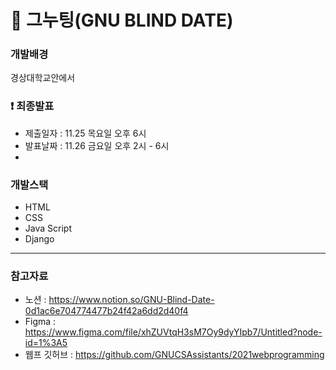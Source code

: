 # 💑 그누팅(GNU BLIND DATE)

### 개발배경
경상대학교안에서 

### ❗ 최종발표
* 제출일자 : 11.25 목요일 오후 6시
* 발표날짜 : 11.26 금요일 오후 2시 - 6시
* 
### 개발스택
* HTML
* CSS
* Java Script
* Django


  
 -------------------------
 ### 참고자료
 * 노션 : https://www.notion.so/GNU-Blind-Date-0d1ac6e704774477b24f42a6dd2d40f4 <br>
 * Figma : https://www.figma.com/file/xhZUVtqH3sM7Oy9dyYIpb7/Untitled?node-id=1%3A5 <br>
 * 웹프 깃허브 : https://github.com/GNUCSAssistants/2021webprogramming

